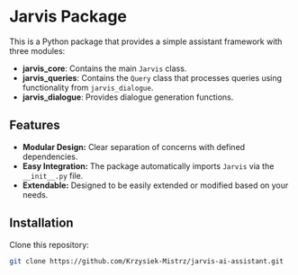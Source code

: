 # Jarvis Package

This is a Python package that provides a simple assistant framework with three modules:

- **jarvis_core**: Contains the main `Jarvis` class.
- **jarvis_queries**: Contains the `Query` class that processes queries using functionality from `jarvis_dialogue`.
- **jarvis_dialogue**: Provides dialogue generation functions.

## Features

- **Modular Design:** Clear separation of concerns with defined dependencies.
- **Easy Integration:** The package automatically imports `Jarvis` via the `__init__.py` file.
- **Extendable:** Designed to be easily extended or modified based on your needs.

## Installation

Clone this repository:

```bash
git clone https://github.com/Krzysiek-Mistrz/jarvis-ai-assistant.git
